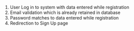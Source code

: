 1. User Log in to system with data entered while registration
 2. Email validation which is already retained in database
 3. Password matches to data entered while registration
 4. Redirection to Sign Up page 

